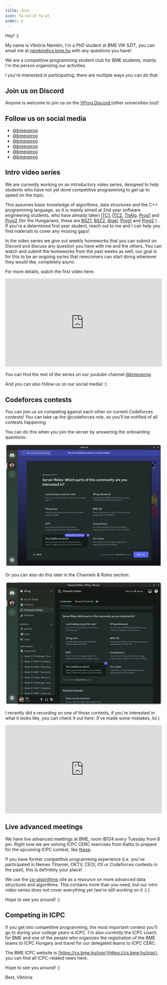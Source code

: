```yaml
---
title: Join
icon: fa-solid fa-at
order: 2
---
```


Hey! :)

My name is Viktória Nemkin, I'm a PhD student at BME VIK SZIT, you can email
me at [nemkin@cs.bme.hu](mailto:nemkin@cs.bme.hu) with any questions you have!

We are a competitive programming student club for BME students, mainly I'm
the person organizing our activities.

I you're interested in participating, there are multiple ways you can do that:

## Join us on Discord

Anyone is welcome to join us on the
<a
  href="https://vprog.hu/discord"
  aria-label="discord"
  target="_blank"
  rel="noopener noreferrer">
  <i class="fa-brands fa-discord" style="color: #7289da;"></i>
  VProg Discord
</a>
(other universities too)!

## Follow us on social media

<ul>
  <li><a href="https://github.com/bmevprog" aria-label="github" target="_blank" rel="noopener noreferrer"> <i class="fa-brands fa-github" style="color: #333;"></i> @bmevprog</a></li>
  <li><a href="https://www.youtube.com/@bmevprog" aria-label="youtube" target="_blank" rel="noopener noreferrer"> <i class="fa-brands fa-youtube" style="color: #ff0000;"></i> @bmevprog</a></li>
  <li><a href="https://www.facebook.com/bmevprog" aria-label="facebook" target="_blank" rel="noopener noreferrer"> <i class="fa-brands fa-facebook-square" style="color: #3b5998;"></i> @bmevprog</a></li>
  <li><a href="https://www.instagram.com/bmevprog" aria-label="instagram" target="_blank" rel="noopener noreferrer"> <i class="fa-brands fa-instagram" style="color: #e1306c;"></i> @bmevprog</a></li>
  <li><a href="https://www.twitter.com/bmevprog" aria-label="twitter" target="_blank" rel="noopener noreferrer"> <i class="fa-brands fa-twitter" style="color: #1da1f2;"></i> @bmevprog</a></li>
  <li><a href="https://www.linkedin.com/company/bmevprog" aria-label="linkedin" target="_blank" rel="noopener noreferrer"> <i class="fa-brands fa-linkedin" style="color: #0077b5;"></i> @bmevprog</a></li>
</ul>

## Intro video series

We are currently working on an introductory video series, designed to help
students who have not yet done competitive programming to get up to speed on
the topic.

This assumes basic knowledge of algorithms, data structures and the C++ programming
language, so it is mainly aimed at 2nd year software engineering students, who have
already taken
[ITC1](https://portal.vik.bme.hu/kepzes/targyak/VISZAA03/en/),
[ITC2](https://portal.vik.bme.hu/kepzes/targyak/VISZAA04/en/),
[ThAlg](https://portal.vik.bme.hu/kepzes/targyak/VISZAA08/en/),
[Prog1](https://portal.vik.bme.hu/kepzes/targyak/VIEEAA00/en/) and
[Prog2](https://portal.vik.bme.hu/kepzes/targyak/VIAUAA01/en/)
(for the Hungarians, these are
[BSZ1](https://portal.vik.bme.hu/kepzes/targyak/VISZAA03/hu/),
[BSZ2](https://portal.vik.bme.hu/kepzes/targyak/VISZAA04/hu/),
[Algel](https://portal.vik.bme.hu/kepzes/targyak/VISZAA08/hu/),
[Prog1](https://portal.vik.bme.hu/kepzes/targyak/VIEEAA00/hu/) and
[Prog2](https://portal.vik.bme.hu/kepzes/targyak/VIAUAA01/hu/)
)
. If you're a determined first year student, reach out to me and
I can help you find materials to cover any missing gaps!

In the video series we give out weekly homeworks that you can submit on
Discord and discuss any question you have with me and the others.
You can watch and submit the homeworks from the past weeks as well,
our goal is for this to be an ongoing series that newcomers can
start doing whenever they would like, completely async.

For more details, watch the first video here:

<iframe
  width="100%"
  src="https://www.youtube.com/embed/j_AS8H_99uw?si=sF3u9O4WpJ8F7i8h"
  title="YouTube video player"
  frameborder="0"
  allow="accelerometer; autoplay; clipboard-write; encrypted-media; gyroscope; picture-in-picture; web-share"
  referrerpolicy="strict-origin-when-cross-origin"
  allowfullscreen
  style="aspect-ratio: 16 / 9;"
></iframe>

You can find the rest of the series on our youtube channel
[@bmevprog](https://www.youtube.com/@bmevprog).

And you can also follow us on our social media! :)

## Codeforces contests

You can join us on competing against each other on current Codeforces contests!
You can take up the @codeforces role, so you'll be notified of all contests
happening.

You can do this when you join the server by answering the onboarding questions:

![](/assets/tabs/join/codeforces-role.png)

Or you can also do this later in the Channels & Roles section:

![](/assets/tabs/join/codeforces-role-later.png)

I recently did a recording on one of those contests, if you're interested in
what it looks like, you can check it out here: (I've made some mistakes, lol.)

<iframe
  width="100%"
  src="https://www.youtube.com/embed/TT105CV2tA4?si=_qbXl-_CTMd64Z0O"
  title="YouTube video player"
  frameborder="0"
  allow="accelerometer; autoplay; clipboard-write; encrypted-media; gyroscope; picture-in-picture; web-share"
  referrerpolicy="strict-origin-when-cross-origin"
  allowfullscreen
  style="aspect-ratio: 16 / 9;"
></iframe>

## Live advanced meetings

We have live advanced meetings at BME, room IB134 every Tuesday from 6 pm.
Right now we are solving ICPC CERC exercises from Kattis to prepare for the
upcoming ICPC contest, like
[these](https://open.kattis.com/problem-sources/Central%20Europe%20Regional%20Contest%20(CERC)%202014).

If you have former competitive programming experience (i.e. you've participated
in Nemes Tihamér, OKTV, CEOI, IOI or Codeforces contests in the past), this is
definitely your place!

We use the [cp-algorithms](https://cp-algorithms.com/navigation.html) site
as a resource on more advanced data structures and algorithms. This contains
more than you need, but our intro video series does not cover everything yet
(we're still working on it :) ).

Hope to see you around! :)

## Competing in ICPC

If you get into competitive programming, the most important contest you'll
go to during your college years is ICPC. I'm also currently the ICPC coach
for BME and one of the people who organizes the registration of the BME
teams to ICPC Hungary and travel for our delegated teams to ICPC CERC.

The BME ICPC website is [https://cs.bme.hu/icpc](https://cs.bme.hu/icpc),
you can find all ICPC-related news here.

Hope to see you around! :)

Best,
Viktória

